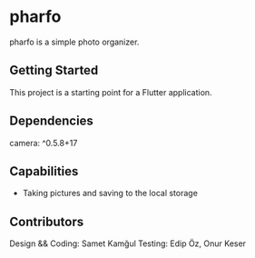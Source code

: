 # pharfo

pharfo is a simple photo organizer.

## Getting Started

This project is a starting point for a Flutter application.

## Dependencies
camera: ^0.5.8+17

## Capabilities
- Taking pictures and saving to the local storage

## Contributors 
Design && Coding: Samet Kamğul
Testing: Edip Öz, Onur Keser